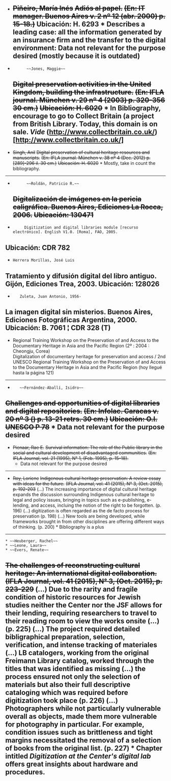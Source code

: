 * ~~Piñeiro, María Inés~~
  ~~Adiós al papel.~~
  ~~(En: IT manager. Buenos Aires v. 2 nº 12 (abr. 2000) p. 15-18.)~~
  Ubicación: H. 6293
       * Describes a leading case: all the information generated by an insurance firm and the transfer to the digital environment: Data not relevant for the purpose desired (mostly because it is outdated)
  ---------------------------------
*   		~~Jones, Maggie~~
  ~~Digital preservation activities in the United Kingdom, building the infrastructure.~~
~~(En: IFLA journal. München v. 29 nº 4 (2003) p. 320-356 30 cm.)~~
  ~~Ubicación: H. 6020~~ 
       * In Bibliography, encourage to go to Collect Britain (a project from British Library. Today, this domain is on sale. _Vide_ (http://www.collectbritain.co.uk/)[http://www.collectbritain.co.uk/]
  ---------------------------------
*  ~~Singh, Anil~~
  ~~Digital preservation of cultural heritage resources and manuscripts.~~
~~(En: IFLA journal. München v. 38 nº 4 (Dec. 2012) p. [289]-296 il. 30 cm.)~~
  ~~Ubicación: H. 6020~~
       * Mostly, take in count the bibliography. 
  ---------------------------------
*   		~~Roldán, Patricio R.~~
  ~~Digitalización de imágenes en la pericia caligráfica. Buenos Aires, Ediciones La Rocca, 2006.~~
  ~~Ubicación: 130471~~
  ---------------------------------
 *  		Digitization and digital libraries module [recurso electrónico]. English V1.0. [Roma], FAO, 2005.
  Ubicación: CDR 782
  ---------------------------------
  *     Herrera Morillas, José Luis
  Tratamiento y difusión digital del libro antiguo. Gijón, Ediciones Trea, 2003.
  Ubicación: 128026
  ----------------------------------
   *		Zuleta, Juan Antonio, 1956-
  La imagen digital sin misterios. Buenos Aires, Ediciones Fotográficas Argentina, 2000.
  Ubicación: B. 7061 ¦ CDR 328 (T)
  -----------------------------------
  * Regional Training Workshop on the Preservation of and Access to the Documentary Heritage in Asia and the Pacific Region (2º : 2004 : Cheongju, Corea)   
  Digitalization of documentary heritage for preservation and access / 2nd UNESCO Regional Training Workshop on the Preservation of and Access to the Documentary Heritage in Asia and the Pacific Region
  (hoy llegué hasta la página 121)
  -----------------------------------
  *        ~~Fernández-Aballí, Isidro~~
  ~~Challenges and opportunities of digital libraries and digital repositories.~~
~~(En: Infolac. Caracas v. 20 nº 3 () p. 13-21 retrs. 30 cm.)~~
  ~~Ubicación: O.I. UNESCO P 78~~
        * Data not relevant for the purpose desired
  -----------------------------------
  * ~~Pienaar, Rae E.~~
  ~~Survival information: The role of the Public library in the social and cultural development of disadvantaged communities.~~
  ~~(En: IFLA Journal, vol. 21 (1995), N° 1, (Feb. 1995), p. 15-18).~~
       * Data not relevant for the purpose desired
  -----------------------------------
  * ~~Roy, Loriene~~
  ~~Indigenous cultural heritage preservation: A review essay with ideas for the future.~~
  ~~(IFLA Journal, vol. 41 (2015), N° 3, (Oct. 2015), p. 192-203~~
  (...) The increasing importance of digital cultural heritage expands 
  the discussion surrounding Indigenous cultural heritage to legal 
  and policy issues, bringing in topics such as e-publishing, 
  e-lending, and access, incluing the notion of the right 
  to be forgotten. (p. 196)
  (...) digitization is often regarded as the de facto 
  process for preservation (p. 198)
  (...) New tools are being developed, while 
  frameworks brought in from other 
  disciplines are offering different ways of thinking. (p. 200)
         * Bibliography is a plus
 -----------------------------------               
    * ~~Heuberger, Rachel~~
    * ~~Leone, Laura~~
    * ~~Evers, Renate~~
  ~~The challenges of reconstructing cultural heritage: An international digital collaboration.~~
  ~~(IFLA Journal, vol. 41 (2015), N° 3, (Oct. 2015), p. 223-229~~
  (...) Due to the rarity and fragile condition of historic 
  resources for Jewish studies neither the Center 
  nor the JSF allows for their lending, requiring researchers to 
  travel to their reading room to view the works onsite (...) (p. 225)
  (...) The project required detailed bibligraphical preparation, 
  selection, verification, and intense tracking of materiales (...) 
  LB catalogers, working from the original Freimann Library catalog, 
  worked through the titles that was identified as missing (...)
  the process ensured not only the selection of materials 
  but also their full descriptive cataloging which was 
  required before digitization took place (p. 226)
  (...) Photographers while not particularly vulnerable overall 
  as objects, made them more vulnerable for photography in particular. 
  For example, condition issues such as brittleness and tight margins 
  necessitated the removal of a selection of books from the original list. (p. 227)
        * Chapter intitled _Digitization at the Center's digital lab_ offers great insights about hardware and procedures.
  ----------------------------------- 